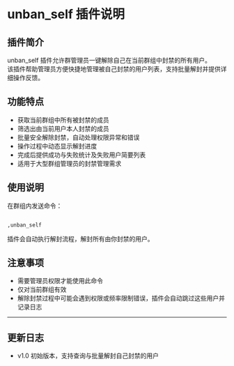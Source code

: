 
# unban_self 插件说明

## 插件简介
unban_self 插件允许群管理员一键解除自己在当前群组中封禁的所有用户。  
该插件帮助管理员方便快捷地管理被自己封禁的用户列表，支持批量解封并提供详细操作反馈。

## 功能特点
- 获取当前群组中所有被封禁的成员  
- 筛选出由当前用户本人封禁的成员  
- 批量安全解除封禁，自动处理权限异常和错误  
- 操作过程中动态显示解封进度  
- 完成后提供成功与失败统计及失败用户简要列表  
- 适用于大型群组管理员的封禁管理需求

## 使用说明
在群组内发送命令：  
```

,unban_self

```
插件会自动执行解封流程，解封所有由你封禁的用户。

## 注意事项
- 需要管理员权限才能使用此命令  
- 仅对当前群组有效  
- 解除封禁过程中可能会遇到权限或频率限制错误，插件会自动跳过这些用户并记录日志  

---

## 更新日志
- v1.0 初始版本，支持查询与批量解封自己封禁的用户
